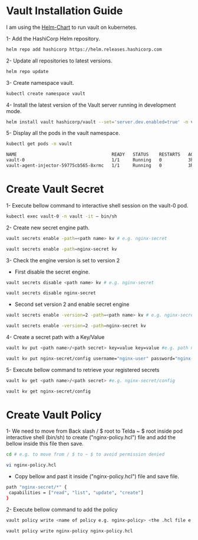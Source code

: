 # Vault Installation Guide

I am using the [Helm-Chart](https://www.vaultproject.io/docs/platform/k8s/helm) to run vault on kubernetes.

1- Add the HashiCorp Helm repository.

```bash
helm repo add hashicorp https://helm.releases.hashicorp.com
```
2- Update all repositories to latest versions.

```bash
helm repo update
```

3- Create namespace vault.

```bash
kubectl create namespace vault
```

4- Install the latest version of the Vault server running in development mode.

```bash
helm install vault hashicorp/vault --set='server.dev.enabled=true' -n vault
```
5- Display all the pods in the vault namespace.

```bash
kubectl get pods -n vault
```
```sh
NAME                                    READY   STATUS    RESTARTS   AGE
vault-0                                 1/1     Running   0          3h8m
vault-agent-injector-59775cb565-8xrmc   1/1     Running   0          3h8m
```

# Create Vault Secret

1- Execute bellow command to interactive shell session on the vault-0 pod.

```bash
kubectl exec vault-0 -n vault -it – bin/sh
```

2- Create new secret engine path.

```bash
vault secrets enable -path=<path name> kv # e.g. nginx-secret
```

```bash
vault secrets enable -path=nginx-secret kv 
```

3- Check the engine version is set to version 2

- First disable the secret engine.

```bash
vault secrets disable <path name> kv # e.g. nginx-secret
```
```bash
vault secrets disable nginx-secret
```
    
- Second set version 2 and enable secret engine
  
```bash
vault secrets enable -version=2 -path=<path name> kv # e.g. nginx-secret
```
    
```bash
vault secrets enable -version=2 -path=nginx-secret kv 
```

4- Create a secret path with a Key/Value

```bash
vault kv put <path name>/<path secret> key=value key=value #e.g. path name:(nginx-secret) path secret:(config) key & value username="nginx-user" password="nginx-password"
```

```bash
vault kv put nginx-secret/config username="nginx-user" password="nginx-password"
```

5- Execute bellow command to retrieve your registered secrets

```bash
vault kv get <path name>/<path secret> #e.g. nginx-secret/config
```

```bash
vault kv get nginx-secret/config
```

# Create Vault Policy

1- We need to move from Back slash / $ root to Telda ~ $ root inside pod interactive shell (bin/sh) to create ("nginx-policy.hcl") file and add the bellow inside this file then save.

```bash
cd # e.g. to move from / $ to ~ $ to avoid permission denied 
```

```bash
vi nginx-policy.hcl
```
- Copy bellow and past it inside ("nginx-policy.hcl") file and save file.

```bash
path "nginx-secret/*" {
 capabilities = ["read", "list", "update", "create"]
}

```

2- Execute bellow command to add the policy 

```bash
vault policy write <name of policy e.g. nginx-policy> <the .hcl file e.g. nginx-policy.hcl> 
```

```bash
vault policy write nginx-policy nginx-policy.hcl
```















